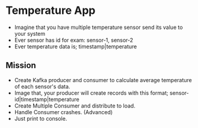 # Temperature App

 - Imagine that you have multiple temperature sensor send its value to your system
 - Ever sensor has id for exam: sensor-1, sensor-2
 - Ever temperature data is; timestamp|temperature

## Mission
 - Create Kafka producer and consumer to calculate average temperature of each sensor's data.
 - Image that, your producer will create records with this format; sensor-id|timestamp|temperature
 - Create Multiple Consumer and distribute to load.
 - Handle Consumer crashes. (Advanced)
 - Just print to console.